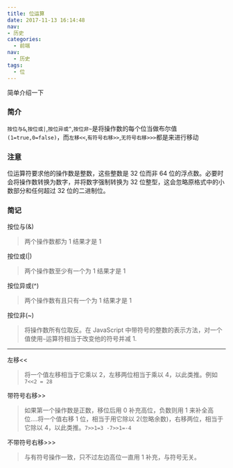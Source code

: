 ```yaml
---
title: 位运算
date: 2017-11-13 16:14:48
nav:
- 历史
categories:
  - 前端
nav:
  - 历史
tags:
  - 位
---
```


简单介绍一下

<!--more-->

### 简介

`按位与&`,`按位或|`,`按位异或^`,`按位非~`是将操作数的每个位当做布尔值`(1=true,0=false)`，而`左移<<`,`有符号右移>>`,`无符号右移>>>`都是来进行移动

### 注意

位运算符要求他的操作数是整数，这些整数是 32 位而非 64 位的浮点数。必要时会将操作数转换为数字，并将数字强制转换为 32 位整型，这会忽略原格式中的小数部分和任何超过 32 位的二进制位。

### 简记

按位与(&)

> 两个操作数都为 1 结果才是 1

按位或(|)

> 两个操作数至少有一个为 1 结果才是 1

按位异或(^)

> 两个操作数有且只有一个为 1 结果才是 1

按位非(~)

> 将操作数所有位取反。在 JavaScript 中带符号的整数的表示方法，对一个值使用`~`运算符相当于改变他的符号并减 1.

---

左移<<

> 将一个值左移相当于它乘以 2，左移两位相当于乘以 4，以此类推。例如`7<<2 = 28`

带符号右移>>

> 如果第一个操作数是正数，移位后用 0 补充高位，负数则用 1 来补全高位....将一个值右移 1 位，相当于用它除以 2(忽略余数)，右移两位，相当于它除以 4，以此类推。`7>>1=3 -7>>1=-4`

不带符号右移>>>

> 与有符号操作一致，只不过左边高位一直用 1 补充，与符号无关。
